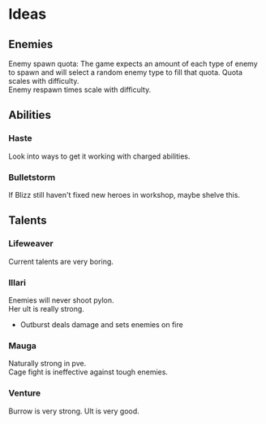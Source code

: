 # Ideas
## Enemies
Enemy spawn quota: The game expects an amount of each type of enemy to spawn and will select a random enemy type to fill that quota. Quota scales with difficulty.  
Enemy respawn times scale with difficulty.
## Abilities
### Haste
Look into ways to get it working with charged abilities.
### Bulletstorm
If Blizz still haven't fixed new heroes in workshop, maybe shelve this.
## Talents
### Lifeweaver
Current talents are very boring.
### Illari
Enemies will never shoot pylon.  
Her ult is really strong.  
- Outburst deals damage and sets enemies on fire
### Mauga
Naturally strong in pve.  
Cage fight is ineffective against tough enemies.
### Venture
Burrow is very strong.
Ult is very good.
